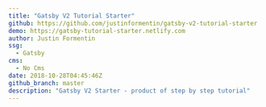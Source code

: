 ```yaml
---
title: "Gatsby V2 Tutorial Starter"
github: https://github.com/justinformentin/gatsby-v2-tutorial-starter
demo: https://gatsby-tutorial-starter.netlify.com
author: Justin Formentin
ssg:
  - Gatsby
cms:
  - No Cms
date: 2018-10-28T04:45:46Z
github_branch: master
description: "Gatsby V2 Starter - product of step by step tutorial"
---
```

